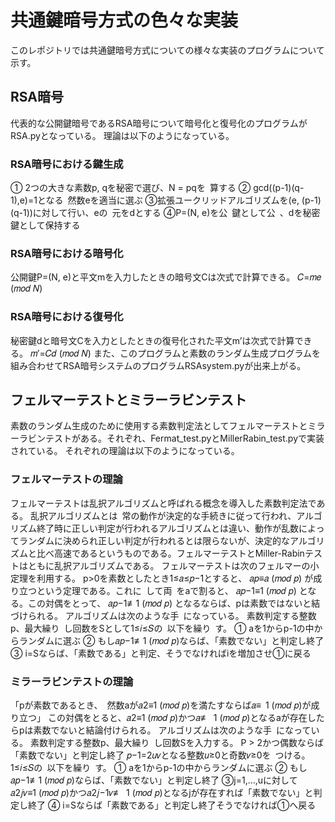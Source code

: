# 共通鍵暗号方式の色々な実装
このレポジトリでは共通鍵暗号方式についての様々な実装のプログラムについて示す。
## RSA暗号
代表的な公開鍵暗号であるRSA暗号について暗号化と復号化のプログラムがRSA.pyとなっている。
理論は以下のようになっている。
### RSA暗号における鍵生成
① 2つの大きな素数p, qを秘密で選び、N = pqを 算する
② gcd((p-1)(q-1),e)=1となる 然数eを適当に選ぶ
③拡張ユークリッドアルゴリズムを(e, (p-1)(q-1))に対して行い、eの 元をdとする
④P=(N, e)を公 鍵として公 、dを秘密鍵として保持する
### RSA暗号における暗号化
公開鍵P=(N, e)と平文mを入力したときの暗号文Cは次式で計算できる。
𝐶=𝑚𝑒 (𝑚𝑜𝑑 𝑁)
### RSA暗号における復号化
秘密鍵dと暗号文Cを入力としたときの復号化された平文m’は次式で計算できる。 
𝑚′=𝐶𝑑 (𝑚𝑜𝑑 𝑁)
また、このプログラムと素数のランダム生成プログラムを組み合わせてRSA暗号システムのプログラムRSAsystem.pyが出来上がる。
## フェルマーテストとミラーラビンテスト
素数のランダム生成のために使用する素数判定法としてフェルマーテストとミラーラビンテストがある。それぞれ、Fermat_test.pyとMillerRabin_test.pyで実装されている。
それぞれの理論は以下のようになっている。
### フェルマーテストの理論
フェルマーテストは乱択アルゴリズムと呼ばれる概念を導入した素数判定法である。
乱択アルゴリズムとは 常の動作が決定的な手続きに従って行われ、アルゴリズム終了時に正しい判定が行われるアルゴリズムとは違い、動作が乱数によってランダムに決められ正しい判定が行われるとは限らないが、決定的なアルゴリズムと比べ高速であるというものである。フェルマーテストとMiller-Rabinテストはともに乱択アルゴリズムである。
フェルマーテストは次のフェルマーの小定理を利用する。
p>0を素数としたとき1≤𝑎≤𝑝−1とすると、 𝑎𝑝≡𝑎 (𝑚𝑜𝑑 𝑝)
が成り立つという定理である。これに して両 をaで割ると、 𝑎𝑝−1≡1 (𝑚𝑜𝑑 𝑝)
となる。この対偶をとって、 𝑎𝑝−1≢1 (𝑚𝑜𝑑 𝑝)
となるならば、pは素数ではないと結 づけられる。
アルゴリズムは次のような手 になっている。
素数判定する整数p、最大繰り し回数をSとして1≤𝑖≤𝑆の 以下を繰り す。
① aを1からp-1の中からランダムに選ぶ
② もし𝑎𝑝−1≢1 (𝑚𝑜𝑑 𝑝)ならば、「素数でない」と判定し終了
③ i=Sならば、「素数である」と判定、そうでなければiを増加させ①に戻る
### ミラーラビンテストの理論
「pが素数であるとき、 然数aが𝑎2≡1 (𝑚𝑜𝑑 𝑝)を満たすならば𝑎≡ 1 (𝑚𝑜𝑑 𝑝)が成り立つ」
この対偶をとると、𝑎2≡1 (𝑚𝑜𝑑 𝑝)かつ𝑎≢ 1 (𝑚𝑜𝑑 𝑝)となるaが存在したらpは素数でないと結論付けられる。
アルゴリズムは次のような手 になっている。
素数判定する整数p、最大繰り し回数Sを入力する。
P > 2かつ偶数ならば「素数でない」と判定し終了
𝑝−1=2𝑢𝑣となる整数𝑢≥0と奇数𝑣≥0を つける。
1≤𝑖≤𝑆の 以下を繰り す。
① aを1からp-1の中からランダムに選ぶ
② もし𝑎𝑝−1≢1 (𝑚𝑜𝑑 𝑝)ならば、「素数でない」と判定し終了
③j=1,…,uに対して 𝑎2𝑗𝑣≡1 (𝑚𝑜𝑑 𝑝)かつ𝑎2𝑗−1𝑣≢ 1 (𝑚𝑜𝑑 𝑝)となるjが存在すれば「素数でない」と判定し終了
④ i=Sならば「素数である」と判定し終了そうでなければ①へ戻る
